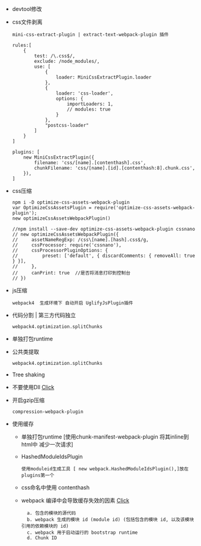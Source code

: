 * devtool修改


* css文件剥离

	```
	mini-css-extract-plugin | extract-text-webpack-plugin 插件
	
	rules:[
		{
			test: /\.css$/,
			exclude: /node_modules/,
			use: [
				{
					loader: MiniCssExtractPlugin.loader
				},
				{
					loader: 'css-loader',
					options: {
						importLoaders: 1,
						// modules: true
					}
				},
				"postcss-loader"
			]
		}
	]
	
	plugins: [
		new MiniCssExtractPlugin({
			filename: 'css/[name].[contenthash].css',
			chunkFilename: 'css/[name].[id].[contenthash:8].chunk.css',
		}),
  	]
	```
* css压缩

	```
	npm i -D optimize-css-assets-webpack-plugin
	var OptimizeCssAssetsPlugin = require('optimize-css-assets-webpack-plugin');
	new optimizeCssAssetsWebpackPlugin()
   
	//npm install --save-dev optimize-css-assets-webpack-plugin cssnano    
	// new optimizeCssAssetsWebpackPlugin({
	//     assetNameRegExp: /css\[name].[hash].css$/g,
	//     cssProcessor: require('cssnano'),
	//     cssProcessorPluginOptions: {
	//         preset: ['default', { discardComments: { removeAll: true } }],
	//     },
	//     canPrint: true  //是否将消息打印到控制台
	// })
	```
* js压缩

	```
	webpack4  生成环境下 自动开启 UglifyJsPlugin插件
	```

* 代码分割 | 第三方代码独立
	
	```
	webpack4.optimization.splitChunks
	```
* 单独打包runtime
* 公共类提取

	```
	webpack4.optimization.splitChunks
	```
* Tree shaking

* 不要使用Dll  [Click](https://github.com/happylindz/blog/issues/7)

* 开启gzip压缩


	```
	compression-webpack-plugin
	```
* 使用缓存

	* 单独打包runtime [使用chunk-manifest-webpack-plugin 将其inline到html中 减少一次请求]
	
	* HashedModuleIdsPlugin 

		```
		使用moduleid生成工具 [ new webpack.HashedModuleIdsPlugin(),]放在plugins第一个
		```
	* css命名中使用 contenthash

	* webpack 编译中会导致缓存失效的因素 [Click](https://github.com/happylindz/blog/issues/7)

			a. 包含的模块的源代码
			b. webpack 生成的模块 id (module id) (包括包含的模块 id, 以及该模块引用的依赖模块的 id)
			c. webpack 用于启动运行的 bootstrap runtime
			d. Chunk ID
	